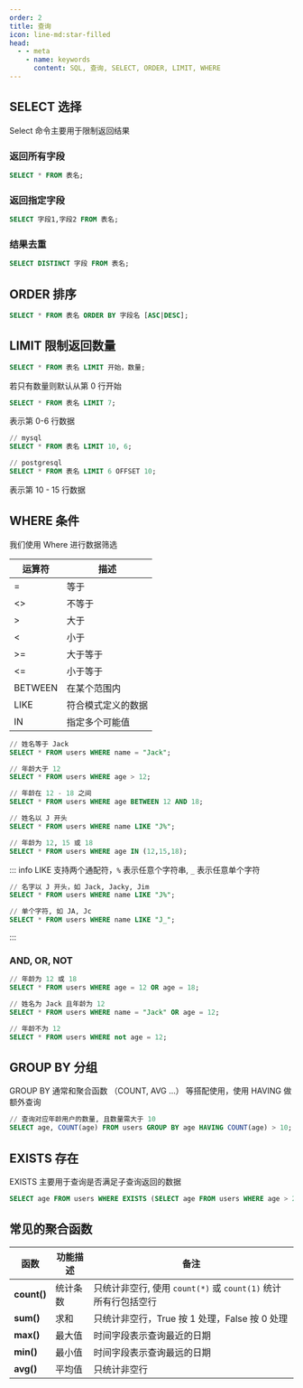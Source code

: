 ```yaml
---
order: 2
title: 查询
icon: line-md:star-filled
head:
  - - meta
    - name: keywords
      content: SQL, 查询, SELECT, ORDER, LIMIT, WHERE
---
```


## SELECT 选择

Select 命令主要用于限制返回结果

### 返回所有字段

```sql
SELECT * FROM 表名;
```

### 返回指定字段

```sql
SELECT 字段1,字段2 FROM 表名;
```

### 结果去重

```sql
SELECT DISTINCT 字段 FROM 表名;
```

## ORDER 排序

```sql
SELECT * FROM 表名 ORDER BY 字段名 [ASC|DESC];
```

## LIMIT 限制返回数量

```sql
SELECT * FROM 表名 LIMIT 开始，数量;
```

若只有数量则默认从第 0 行开始

```sql
SELECT * FROM 表名 LIMIT 7;
```

表示第 0-6 行数据

```sql
// mysql
SELECT * FROM 表名 LIMIT 10, 6;

// postgresql
SELECT * FROM 表名 LIMIT 6 OFFSET 10;
```
表示第 10 - 15 行数据


## WHERE 条件

我们使用 Where 进行数据筛选

| 运算符  | 描述               |
| ------- | ------------------ |
| =       | 等于               |
| <>      | 不等于             |
| >       | 大于               |
| <       | 小于               |
| >=      | 大于等于           |
| <=      | 小于等于           |
| BETWEEN | 在某个范围内       |
| LIKE    | 符合模式定义的数据 |
| IN      | 指定多个可能值     |

```sql
// 姓名等于 Jack
SELECT * FROM users WHERE name = "Jack";

// 年龄大于 12
SELECT * FROM users WHERE age > 12;

// 年龄在 12 - 18 之间
SELECT * FROM users WHERE age BETWEEN 12 AND 18;

// 姓名以 J 开头
SELECT * FROM users WHERE name LIKE "J%";

// 年龄为 12, 15 或 18
SELECT * FROM users WHERE age IN (12,15,18);
```

::: info
LIKE 支持两个通配符，`%` 表示任意个字符串, `_` 表示任意单个字符

```sql
// 名字以 J 开头，如 Jack, Jacky, Jim
SELECT * FROM users WHERE name LIKE "J%";

// 单个字符, 如 JA, Jc
SELECT * FROM users WHERE name LIKE "J_";
```
:::

### AND, OR, NOT

```sql
// 年龄为 12 或 18
SELECT * FROM users WHERE age = 12 OR age = 18;

// 姓名为 Jack 且年龄为 12
SELECT * FROM users WHERE name = "Jack" OR age = 12;

// 年龄不为 12
SELECT * FROM users WHERE not age = 12;
```

## GROUP BY 分组

GROUP BY 通常和聚合函数 （COUNT, AVG ...） 等搭配使用，使用 HAVING 做额外查询

```sql
// 查询对应年龄用户的数量, 且数量需大于 10
SELECT age, COUNT(age) FROM users GROUP BY age HAVING COUNT(age) > 10;
```

## EXISTS 存在

EXISTS 主要用于查询是否满足子查询返回的数据

```sql
SELECT age FROM users WHERE EXISTS (SELECT age FROM users WHERE age > 2 );
```

## 常见的聚合函数

| 函数        | 功能描述 | 备注                                                           |
| ----------- | -------- | -------------------------------------------------------------- |
| **count()** | 统计条数 | 只统计非空行, 使用 `count(*)` 或 `count(1)` 统计所有行包括空行 |
| **sum()**   | 求和     | 只统计非空行，True 按 1 处理，False 按 0 处理                  |
| **max()**   | 最大值   | 时间字段表示查询最近的日期                                     |
| **min()**   | 最小值   | 时间字段表示查询最远的日期                                     |
| **avg()**   | 平均值   | 只统计非空行                                                   |